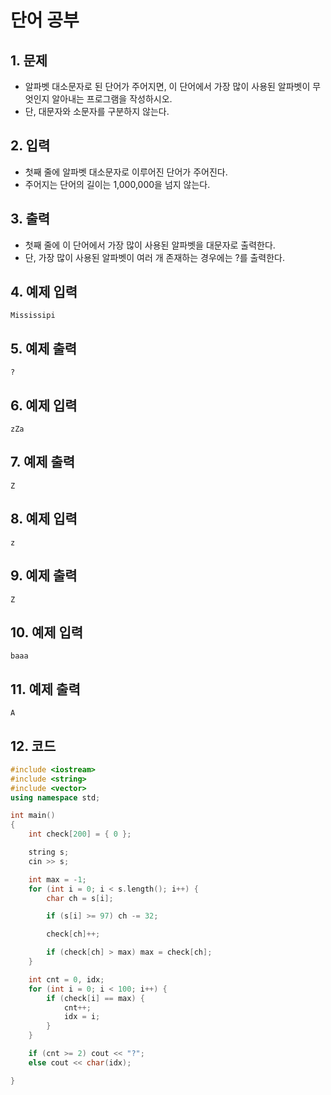# 단어 공부

## 1. 문제

- 알파벳 대소문자로 된 단어가 주어지면, 이 단어에서 가장 많이 사용된 알파벳이 무엇인지 알아내는 프로그램을 작성하시오.
- 단, 대문자와 소문자를 구분하지 않는다.

## 2. 입력
- 첫째 줄에 알파벳 대소문자로 이루어진 단어가 주어진다.
- 주어지는 단어의 길이는 1,000,000을 넘지 않는다.

## 3. 출력
- 첫째 줄에 이 단어에서 가장 많이 사용된 알파벳을 대문자로 출력한다.
- 단, 가장 많이 사용된 알파벳이 여러 개 존재하는 경우에는 ?를 출력한다.

## 4. 예제 입력
```
Mississipi
```

## 5. 예제 출력
```
?
```

## 6. 예제 입력

```
zZa
```

## 7. 예제 출력

```
Z
```

## 8. 예제 입력

```
z
```

## 9. 예제 출력

```
Z
```

## 10. 예제 입력

```
baaa
```

## 11. 예제 출력

```
A
```

## 12. 코드
```c++
#include <iostream>
#include <string>
#include <vector>
using namespace std;

int main()
{
	int check[200] = { 0 };

	string s;
	cin >> s;

	int max = -1;
	for (int i = 0; i < s.length(); i++) {
		char ch = s[i];

		if (s[i] >= 97) ch -= 32;

		check[ch]++;

		if (check[ch] > max) max = check[ch];
	}

	int cnt = 0, idx;
	for (int i = 0; i < 100; i++) {
		if (check[i] == max) {
			cnt++;
			idx = i;
		}
	}

	if (cnt >= 2) cout << "?";
	else cout << char(idx);

}

```
